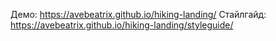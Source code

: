 Демо: https://avebeatrix.github.io/hiking-landing/
Стайлгайд: https://avebeatrix.github.io/hiking-landing/styleguide/